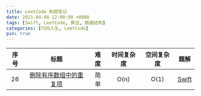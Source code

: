 ```yaml
---
title: LeetCode 刷题笔记
date: 2021-04-08 12:00:00 +0800
tags: [Swift, LeetCode, 算法, 数据结构]
categories: [代码人生, LeetCode]
pin: true
---
```


| 序号 | 标题 | 难度 | 时间复杂度 | 空间复杂度 | 题解 |
|:---:|:---:|:---:|:---:|:---:|:---:|
| 26 | [删除有序数组中的重复项](https://leetcode-cn.com/problems/remove-duplicates-from-sorted-array/) | 简单  | O(n) | O(1) | [Swift]() |


